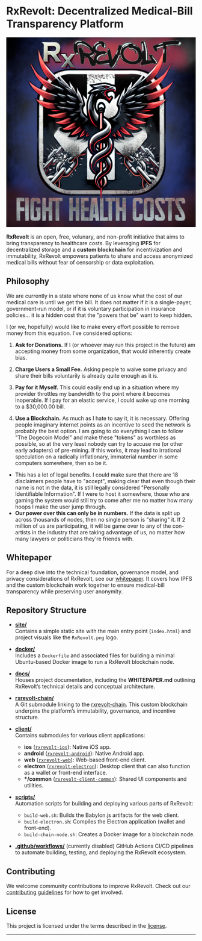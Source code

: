 # RxRevolt: Decentralized Medical-Bill Transparency Platform

![RxRevolt Logo](./site/RxRevolt.png)

**RxRevolt** is an open, free, volunary, and non-profit initiative that aims to bring transparency to healthcare costs. By leveraging **IPFS** for decentralized storage and a **custom blockchain** for incentivization and immutability, RxRevolt empowers patients to share and access anonymized medical bills without fear of censorship or data exploitation.

## Philosophy

We are currently in a state where none of us know what the cost of our medical care is until we get the bill. It does not matter if it is a single-payer, government-run model, or if it is voluntary participation in insurance policies... it is a hidden cost that the "powers that be" want to keep hidden.

I (or we, hopefully) would like to make every effort possible to remove money from this equation. I've considered options:

1. **Ask for Donations.** If I (or whoever may run this project in the future) am accepting money from some organization, that would inherently create bias.

2. **Charge Users a Small Fee.** Asking people to waive some privacy and share their bills voluntarily is already quite enough as it is.

3. **Pay for it Myself.** This could easily end up in a situation where my provider throttles my bandwidth to the point where it becomes inoperable. If I pay for an elastic service, I could wake up one morning to a $30,000.00 bill.

4. **Use a Blockchain.** As much as I hate to say it, it is necessary. Offering people imaginary internet points as an incentive to seed the network is probably the best option. I am going to do everything I can to follow "The Dogecoin Model" and make these "tokens" as worthless as possible, so at the very least nobody can try to accuse me (or other early adopters) of pre-mining. If this works, it may lead to irrational speculation on a radically inflationary, immaterial number in some computers somewhere, then so be it.

  - This has a lot of legal benefits. I could make sure that there are 18 disclaimers people have to "accept", making clear that even though their name is not in the data, it is still legally considered "Personally Identifiable Information". If I were to host it somewhere, those who are gaming the system would still try to come after me no matter how many hoops I make the user jump through.
  - **Our power over this can only be in numbers.** If the data is split up across thousands of nodes, then no single person is "sharing" it. If 2 million of us are participating, it will be game over to any of the con-artists in the industry that are taking advantage of us, no matter how many lawyers or politicians they're friends with.

## Whitepaper

For a deep dive into the technical foundation, governance model, and privacy considerations of RxRevolt, see our [whitepaper](./docs/WHITEPAPER.md). It covers how IPFS and the custom blockchain work together to ensure medical-bill transparency while preserving user anonymity.

## Repository Structure

- **[site/](./site)**  
  Contains a simple static site with the main entry point (`index.html`) and project visuals like the `RxRevolt.png` logo.  

- **[docker/](./docker)**  
  Includes a `Dockerfile` and associated files for building a minimal Ubuntu-based Docker image to run a RxRevolt blockchain node.

- **[docs/](./docs)**  
  Houses project documentation, including the **WHITEPAPER.md** outlining RxRevolt’s technical details and conceptual architecture.

- **[rxrevolt-chain/](./rxrevolt-chain)**  
  A Git submodule linking to the [rxrevolt-chain](https://github.com/joshmorgan1000/rxrevolt-chain.git). This custom blockchain underpins the platform’s immutability, governance, and incentive structure.

- **[client/](./client)**  
  Contains submodules for various client applications:
  - **ios** ([`rxrevolt-ios`](https://github.com/joshmorgan1000/rxrevolt-ios.git)): Native iOS app.
  - **android** ([`rxrevolt-android`](https://github.com/joshmorgan1000/rxrevolt-android.git)): Native Android app.
  - **web** ([`rxrevolt-web`](https://github.com/joshmorgan1000/rxrevolt-web.git)): Web-based front-end client.
  - **electron** ([`rxrevolt-electron`](https://github.com/joshmorgan1000/rxrevolt-electron.git)): Desktop client that can also function as a wallet or front-end interface.
  - **\*/common** ([`rxrevolt-client-common`](https://github.com/joshmorgan1000/rxrevolt-client-common.git)): Shared UI components and utilities.

- **[scripts/](./scripts)**  
  Automation scripts for building and deploying various parts of RxRevolt:
  - `build-web.sh`: Builds the Babylon.js artifacts for the web client.  
  - `build-electron.sh`: Compiles the Electron application (wallet and front-end).
  - `build-chain-node.sh`: Creates a Docker image for a blockchain node.

- **[.github/workflows/](./.github/workflows)** (currently disabled)
  GitHub Actions CI/CD pipelines to automate building, testing, and deploying the RxRevolt ecosystem.

## Contributing

We welcome community contributions to improve RxRevolt. Check out our [contributing guidelines](./CONTRIBUTING.md) for how to get involved.

## License

This project is licensed under the terms described in the [license](./LICENSE).

---
